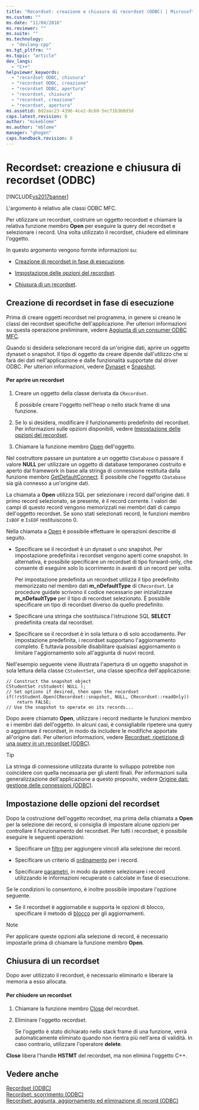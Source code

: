 ```yaml
---
title: "Recordset: creazione e chiusura di recordset (ODBC) | Microsoft Docs"
ms.custom: ""
ms.date: "11/04/2016"
ms.reviewer: ""
ms.suite: ""
ms.technology: 
  - "devlang-cpp"
ms.tgt_pltfrm: ""
ms.topic: "article"
dev_langs: 
  - "C++"
helpviewer_keywords: 
  - "recordset ODBC, chiusura"
  - "recordset ODBC, creazione"
  - "recordset ODBC, apertura"
  - "recordset, chiusura"
  - "recordset, creazione"
  - "recordset, apertura"
ms.assetid: 8d2aac23-4396-4ce2-8c60-5ecf1b360d3d
caps.latest.revision: 8
author: "mikeblome"
ms.author: "mblome"
manager: "ghogen"
caps.handback.revision: 8
---
```

# Recordset: creazione e chiusura di recordset (ODBC)
[!INCLUDE[vs2017banner](../../assembler/inline/includes/vs2017banner.md)]

L'argomento è relativo alle classi ODBC MFC.  
  
 Per utilizzare un recordset, costruire un oggetto recordset e chiamare la relativa funzione membro **Open** per eseguire la query del recordset e selezionare i record.  Una volta utilizzato il recordset, chiudere ed eliminare l'oggetto.  
  
 In questo argomento vengono fornite informazioni su:  
  
-   [Creazione di recordset in fase di esecuzione](#_core_creating_recordsets_at_run_time).  
  
-   [Impostazione delle opzioni del recordset](#_core_setting_recordset_options).  
  
-   [Chiusura di un recordset](#_core_closing_a_recordset).  
  
##  <a name="_core_creating_recordsets_at_run_time"></a> Creazione di recordset in fase di esecuzione  
 Prima di creare oggetti recordset nel programma, in genere si creano le classi dei recordset specifiche dell'applicazione.  Per ulteriori informazioni su questa operazione preliminare, vedere [Aggiunta di un consumer ODBC MFC](../../mfc/reference/adding-an-mfc-odbc-consumer.md).  
  
 Quando si desidera selezionare record da un'origine dati, aprire un oggetto dynaset o snapshot.  Il tipo di oggetto da creare dipende dall'utilizzo che si farà dei dati nell'applicazione e dalle funzionalità supportate dal driver ODBC.  Per ulteriori informazioni, vedere [Dynaset](../../data/odbc/dynaset.md) e [Snapshot](../../data/odbc/snapshot.md).  
  
#### Per aprire un recordset  
  
1.  Creare un oggetto della classe derivata da `CRecordset`.  
  
     È possibile creare l'oggetto nell'heap o nello stack frame di una funzione.  
  
2.  Se lo si desidera, modificare il funzionamento predefinito del recordset.  Per informazioni sulle opzioni disponibili, vedere [Impostazione delle opzioni del recordset](#_core_setting_recordset_options).  
  
3.  Chiamare la funzione membro [Open](../Topic/CRecordset::Open.md) dell'oggetto.  
  
 Nel costruttore passare un puntatore a un oggetto `CDatabase` o passare il valore **NULL** per utilizzare un oggetto di database temporaneo costruito e aperto dal framework in base alla stringa di connessione restituita dalla funzione membro [GetDefaultConnect](../Topic/CRecordset::GetDefaultConnect.md).  È possibile che l'oggetto `CDatabase` sia già connesso a un'origine dati.  
  
 La chiamata a **Open** utilizza SQL per selezionare i record dall'origine dati.  Il primo record selezionato, se presente, è il record corrente.  I valori dei campi di questo record vengono memorizzati nei membri dati di campo dell'oggetto recordset.  Se sono stati selezionati record, le funzioni membro `IsBOF` e `IsEOF` restituiscono 0.  
  
 Nella chiamata a [Open](../Topic/CRecordset::Open.md) è possibile effettuare le operazioni descritte di seguito.  
  
-   Specificare se il recordset è un dynaset o uno snapshot.  Per impostazione predefinita i recordset vengono aperti come snapshot.  In alternativa, è possibile specificare un recordset di tipo forward\-only, che consente di eseguire solo lo scorrimento in avanti di un record per volta.  
  
     Per impostazione predefinita un recordset utilizza il tipo predefinito memorizzato nel membro dati **m\_nDefaultType** di `CRecordset`.  Le procedure guidate scrivono il codice necessario per inizializzare **m\_nDefaultType** per il tipo di recordset selezionato.  È possibile specificare un tipo di recordset diverso da quello predefinito.  
  
-   Specificare una stringa che sostituisca l'istruzione SQL **SELECT** predefinita creata dal recordset.  
  
-   Specificare se il recordset è in sola lettura o di solo accodamento.  Per impostazione predefinita, i recordset supportano l'aggiornamento completo. È tuttavia possibile disabilitare qualsiasi aggiornamento o limitare l'aggiornamento solo all'aggiunta di nuovi record.  
  
 Nell'esempio seguente viene illustrata l'apertura di un oggetto snapshot in sola lettura della classe `CStudentSet`, una classe specifica dell'applicazione:  
  
```  
// Construct the snapshot object  
CStudentSet rsStudent( NULL );  
// Set options if desired, then open the recordset  
if(!rsStudent.Open(CRecordset::snapshot, NULL, CRecordset::readOnly))  
    return FALSE;  
// Use the snapshot to operate on its records...  
```  
  
 Dopo avere chiamato **Open**, utilizzare i record mediante le funzioni membro e i membri dati dell'oggetto.  In alcuni casi, è consigliabile ripetere una query o aggiornare il recordset, in modo da includere le modifiche apportate all'origine dati.  Per ulteriori informazioni, vedere [Recordset: ripetizione di una query in un recordset \(ODBC\)](../../data/odbc/recordset-requerying-a-recordset-odbc.md).  
  
> [!TIP]
>  La stringa di connessione utilizzata durante lo sviluppo potrebbe non coincidere con quella necessaria per gli utenti finali.  Per informazioni sulla generalizzazione dell'applicazione a questo proposito, vedere [Origine dati: gestione delle connessioni \(ODBC\)](../../data/odbc/data-source-managing-connections-odbc.md).  
  
##  <a name="_core_setting_recordset_options"></a> Impostazione delle opzioni del recordset  
 Dopo la costruzione dell'oggetto recordset, ma prima della chiamata a **Open** per la selezione dei record, si consiglia di impostare alcune opzioni per controllare il funzionamento del recordset.  Per tutti i recordset, è possibile eseguire le seguenti operazioni:  
  
-   Specificare un [filtro](../../data/odbc/recordset-filtering-records-odbc.md) per aggiungere vincoli alla selezione dei record.  
  
-   Specificare un criterio di [ordinamento](../../data/odbc/recordset-sorting-records-odbc.md) per i record.  
  
-   Specificare [parametri](../../data/odbc/recordset-parameterizing-a-recordset-odbc.md), in modo da potere selezionare i record utilizzando le informazioni recuperate o calcolate in fase di esecuzione.  
  
 Se le condizioni lo consentono, è inoltre possibile impostare l'opzione seguente.  
  
-   Se il recordset è aggiornabile e supporta le opzioni di blocco, specificare il metodo di [blocco](../../data/odbc/recordset-locking-records-odbc.md) per gli aggiornamenti.  
  
> [!NOTE]
>  Per applicare queste opzioni alla selezione di record, è necessario impostarle prima di chiamare la funzione membro **Open**.  
  
##  <a name="_core_closing_a_recordset"></a> Chiusura di un recordset  
 Dopo aver utilizzato il recordset, è necessario eliminarlo e liberare la memoria a esso allocata.  
  
#### Per chiudere un recordset  
  
1.  Chiamare la funzione membro [Close](../Topic/CRecordset::Close.md) del recordset.  
  
2.  Eliminare l'oggetto recordset.  
  
     Se l'oggetto è stato dichiarato nello stack frame di una funzione, verrà automaticamente eliminato quando non rientra più nell'area di validità.  In caso contrario, utilizzare l'operatore **delete**.  
  
 **Close** libera l'handle **HSTMT** del recordset,  ma non elimina l'oggetto C\+\+.  
  
## Vedere anche  
 [Recordset \(ODBC\)](../../data/odbc/recordset-odbc.md)   
 [Recordset: scorrimento \(ODBC\)](../../data/odbc/recordset-scrolling-odbc.md)   
 [Recordset: aggiunta, aggiornamento ed eliminazione di record \(ODBC\)](../../data/odbc/recordset-adding-updating-and-deleting-records-odbc.md)